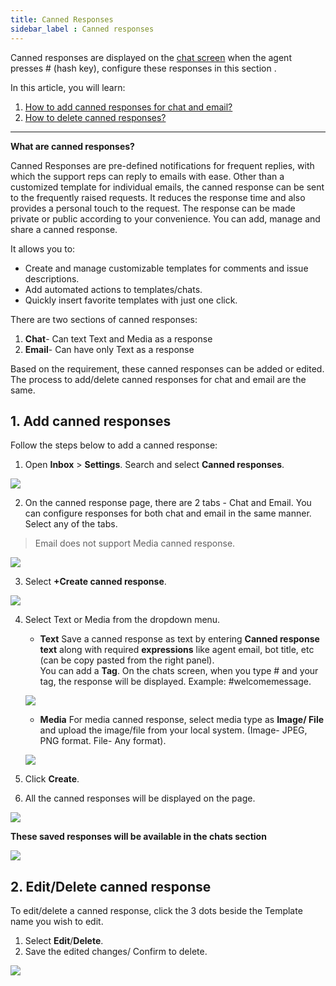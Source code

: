 ```yaml
---
title: Canned Responses
sidebar_label : Canned responses
---
```


Canned responses are displayed on the [chat screen](https://docs.yellow.ai/docs/platform_concepts/inbox/chats/chatscreen#1-chat-screen) when the agent presses # (hash key), configure these responses in this section . 

In this article, you will learn:
1. [How to add canned responses for chat and email?](#add)
2. [How to delete canned responses?](#delete)

---

**What are canned responses?**

Canned Responses are pre-defined notifications for frequent replies, with which the support reps can reply to emails with ease. Other than a customized template for individual emails, the canned response can be sent to the frequently raised requests. It reduces the response time and also provides a personal touch to the request. The response can be made private or public according to your convenience. You can add, manage and share a canned response.
 
It allows you to:

* Create and manage customizable templates for comments and issue descriptions.
* Add automated actions to templates/chats.
* Quickly insert favorite templates with just one click.


There are two sections of canned responses:
1. **Chat**- Can text Text and Media as a response
2. **Email**- Can have only Text as a response

Based on the requirement, these canned responses can be added or edited. The process to add/delete canned responses for chat and email are the same. 


## <a name="add"></a> 1. Add canned responses 

Follow the steps below to add a canned response:

1. Open **Inbox** > **Settings**. Search and select **Canned responses**.


![](https://i.imgur.com/LMuoMr3.png)

2. On the canned response page, there are 2 tabs - Chat and Email. You can configure responses for both chat and email in the same manner. Select any of the tabs.

> Email does not support Media canned response. 

![](https://i.imgur.com/QlybMMh.png)


3. Select **+Create canned response**. 

![](https://i.imgur.com/iBujuJF.png)

4. Select Text or Media from the dropdown menu. 
    - **Text**
    Save a canned response as text by entering **Canned response text** along with required **expressions** like agent email, bot title, etc (can be copy pasted from the right panel).  
    You can add a **Tag**. On the chats screen, when you type # and your tag, the response will be displayed. Example: #welcomemessage.
    
    ![](https://i.imgur.com/Zj1e8iL.png)   

    - **Media**
    For media canned response, select media type as **Image/ File** and upload the image/file from your local system. (Image- JPEG, PNG format. File- Any format).
    
    ![](https://i.imgur.com/jsUqUB0.jpg)
    
5. Click **Create**.  
6. All the canned responses will be displayed on the page.   

![](https://i.imgur.com/N0kjNRg.png) 

**These saved responses will be available in the chats section**

![](https://i.imgur.com/5CqmfB6.png)

## <a name="delete"></a> 2. Edit/Delete canned response

To edit/delete a canned response, click the 3 dots beside the Template name you wish to edit.

1. Select **Edit**/**Delete**.
2. Save the edited changes/ Confirm to delete.

![](https://i.imgur.com/HuV4z76.png)
